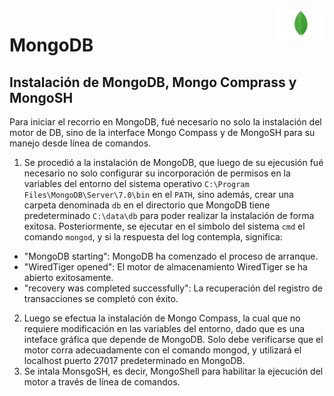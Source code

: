 <img align="right" alt="Logo MongoDB" width="75" src="https://github.com/JessBasile/MongoDB/raw/main/imagenes/logo_mongodb.jpg">



# MongoDB
## Instalación de MongoDB, Mongo Comprass y MongoSH
Para iniciar el recorrio en MongoDB, fué necesario no solo la instalación del motor de DB, sino de la interface Mongo Compass y de MongoSH para su manejo desde línea de comandos.
1. Se procedió a la instalación de MongoDB, que luego de su ejecusión fué necesario no solo configurar su incorporación de permisos en la variables del entorno del sistema operativo `C:\Program Files\MongoDB\Server\7.0\bin` en el `PATH`, sino además, crear una carpeta denominada `db` en el directorio que MongoDB tiene predeterminado `C:\data\db` para poder realizar la instalación de forma exitosa. Posteriormente, se ejecutar en el simbolo del sistema `cmd` el comando `mongod`, y si la respuesta del log contempla, significa:
+ "MongoDB starting": MongoDB ha comenzado el proceso de arranque.
+ "WiredTiger opened": El motor de almacenamiento WiredTiger se ha abierto exitosamente.
+ "recovery was completed successfully": La recuperación del registro de transacciones se completó con éxito.
2. Luego se efectua la instalación de Mongo Compass, la cual que no requiere modificación en las variables del entorno, dado que es una inteface gráfica que depende de MongoDB. Solo debe verificarse que el motor corra adecuadamente con el comando mongod, y utilizará el localhost puerto 27017 predeterminado en MongoDB.
3. Se intala MonsgoSH, es decir, MongoShell para habilitar la ejecución del motor a través de línea de comandos. 
 
